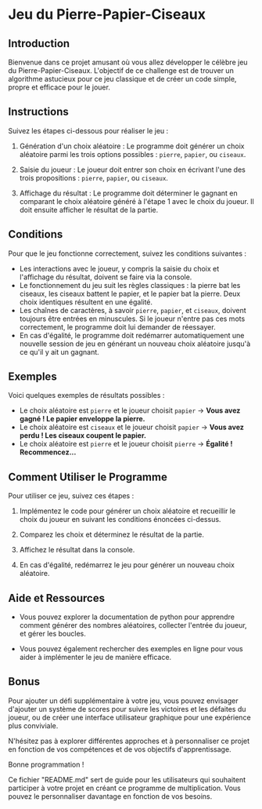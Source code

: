 # Jeu du Pierre-Papier-Ciseaux

## Introduction
Bienvenue dans ce projet amusant où vous allez développer le célèbre jeu du Pierre-Papier-Ciseaux. L'objectif de ce challenge est de trouver un algorithme astucieux pour ce jeu classique et de créer un code simple, propre et efficace pour le jouer.

## Instructions
Suivez les étapes ci-dessous pour réaliser le jeu :

1. Génération d'un choix aléatoire : Le programme doit générer un choix aléatoire parmi les trois options possibles : `pierre`, `papier`, ou `ciseaux`.

2. Saisie du joueur : Le joueur doit entrer son choix en écrivant l'une des trois propositions : `pierre`, `papier`, ou `ciseaux`.

3. Affichage du résultat : Le programme doit déterminer le gagnant en comparant le choix aléatoire généré à l'étape 1 avec le choix du joueur. Il doit ensuite afficher le résultat de la partie.

## Conditions
Pour que le jeu fonctionne correctement, suivez les conditions suivantes :

- Les interactions avec le joueur, y compris la saisie du choix et l'affichage du résultat, doivent se faire via la console.
- Le fonctionnement du jeu suit les règles classiques : la pierre bat les ciseaux, les ciseaux battent le papier, et le papier bat la pierre. Deux choix identiques résultent en une égalité.
- Les chaînes de caractères, à savoir `pierre`, `papier`, et `ciseaux`, doivent toujours être entrées en minuscules. Si le joueur n'entre pas ces mots correctement, le programme doit lui demander de réessayer.
- En cas d'égalité, le programme doit redémarrer automatiquement une nouvelle session de jeu en générant un nouveau choix aléatoire jusqu'à ce qu'il y ait un gagnant.

## Exemples
Voici quelques exemples de résultats possibles :

- Le choix aléatoire est `pierre` et le joueur choisit `papier` -> **Vous avez gagné ! Le papier enveloppe la pierre.**
- Le choix aléatoire est `ciseaux` et le joueur choisit `papier` -> **Vous avez perdu ! Les ciseaux coupent le papier.**
- Le choix aléatoire est `pierre` et le joueur choisit `pierre` -> **Égalité ! Recommencez...**

## Comment Utiliser le Programme
Pour utiliser ce jeu, suivez ces étapes :

1. Implémentez le code pour générer un choix aléatoire et recueillir le choix du joueur en suivant les conditions énoncées ci-dessus.

2. Comparez les choix et déterminez le résultat de la partie.

3. Affichez le résultat dans la console.

4. En cas d'égalité, redémarrez le jeu pour générer un nouveau choix aléatoire.

## Aide et Ressources
- Vous pouvez explorer la documentation de python pour apprendre comment générer des nombres aléatoires, collecter l'entrée du joueur, et gérer les boucles.

- Vous pouvez également rechercher des exemples en ligne pour vous aider à implémenter le jeu de manière efficace.

## Bonus
Pour ajouter un défi supplémentaire à votre jeu, vous pouvez envisager d'ajouter un système de scores pour suivre les victoires et les défaites du joueur, ou de créer une interface utilisateur graphique pour une expérience plus conviviale.

N'hésitez pas à explorer différentes approches et à personnaliser ce projet en fonction de vos compétences et de vos objectifs d'apprentissage.

Bonne programmation !


Ce fichier "README.md" sert de guide pour les utilisateurs qui souhaitent participer à votre projet en créant ce programme de multiplication. Vous pouvez le personnaliser davantage en fonction de vos besoins.

